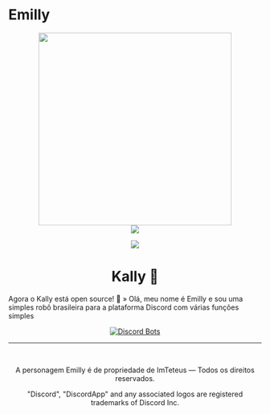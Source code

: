 # Emilly
<p align="center">
<img height="384" src="https://cdn.discordapp.com/avatars/627099725337853952/ac06b3a2f03a96fcea11778151f5e455.png?size=2048">
<br>
<a href="https://www.emillybot.tk"><img src="https://img.shields.io/badge/website-lockdzn-informational.svg"></a>
</p>
<p align="center">
<a href="https://twitter.com/intent/user?screen_name=LockDzn_"><img src="https://img.shields.io/twitter/url/https/twitter.com/intent/user.svg?label=Seguir%20LockDzn&style=social"></a>
<h1 align="center">Kally 🤖</h1>

<p align="center">

Agora o Kally está open source!
💜 » Olá, meu nome é Emilly e sou uma simples robô brasileira para a plataforma Discord com várias funções simples

<p align="center">
<a href="https://top.gg/bot/627099725337853952?utm_source=widget">
  <img src="https://top.gg/api/widget/627099725337853952.svg?test=123456" alt="Discord Bots" />
</a></p>



<hr>
<br>
<p align="center">A personagem Emilly é de propriedade de ImTeteus — Todos os direitos reservados.</p>
<p align="center">"Discord", "DiscordApp" and any associated logos are registered trademarks of Discord Inc.</p>
